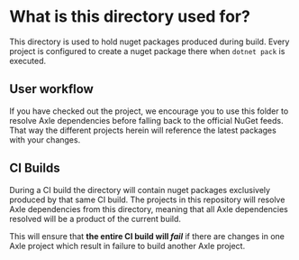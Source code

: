 # What is this directory used for?

This directory is used to hold nuget packages produced during build. Every project is configured to create a nuget package there when `dotnet pack` is executed.

## User workflow

If you have checked out the project, we encourage you to use this folder to resolve Axle dependencies before falling back to the official NuGet feeds. That way the different projects herein will reference the latest packages with your changes. 

## CI Builds

During a CI build the directory will contain nuget packages exclusively produced by that same CI build. The projects in this repository will resolve Axle dependencies from this directory, meaning that all Axle dependencies resolved will be a product of the current build. 

This will ensure that **the entire CI build will *fail*** if there are changes in one Axle project which result in failure to build another Axle project.
